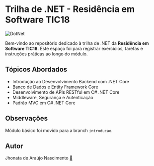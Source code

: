 # Trilha de .NET - Residência em Software TIC18

![DotNet](https://logos-world.net/wp-content/uploads/2022/01/NET-Framework-Logo.png)

Bem-vindo ao repositório dedicado à trilha de .NET da **Residência em Software TIC18**. Este espaço foi para registrar exercícios, tarefas e instruções práticas ao longo do módulo.


## Tópicos Abordados
- Introdução ao Desenvolvimento Backend com .NET Core
- Banco de Dados e Entity Framework Core 
- Desenvolvimento de APIs RESTful em C# .NET Core 
- Middleware, Segurança e Autenticação 
- Padrão MVC em C# .NET Core 

## Observações
Módulo básico foi movido para a branch `introducao`.

## Autor
Jhonata de Araújo Nascimento  [📧](mailto:janascimento.cic@uesc.br)
